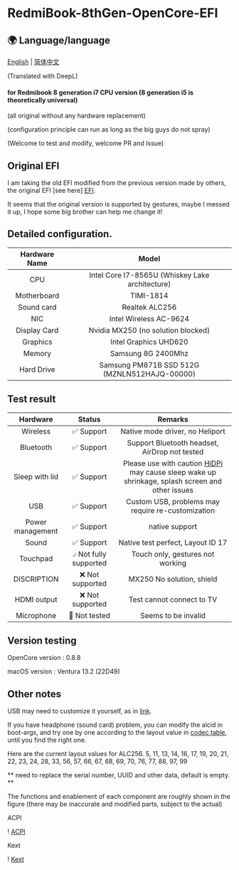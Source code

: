 # RedmiBook-8thGen-OpenCore-EFI

## 🌍 Language/language
[English](/) | [简体中文](/README.md) 

(Translated with DeepL)
 #### for Redmibook 8 generation i7 CPU version (8 generation i5 is theoretically universal)

 (all original without any hardware replacement)
 
 (configuration principle can run as long as the big guys do not spray)
 
 (Welcome to test and modify, welcome PR and Issue)

 ## Original EFI

 I am taking the old EFI modified from the previous version made by others, the original EFI [see here] [EFI].

 It seems that the original version is supported by gestures, maybe I messed it up, I hope some big brother can help me change it!

 
 ## Detailed configuration.

 | Hardware Name | Model |
 | :-----:| :----------------: |
 | CPU | Intel Core I7-8565U (Whiskey Lake architecture) |
 | Motherboard | TIMI-1814 |
 | Sound card | Realtek ALC256 |
 | NIC | Intel Wireless AC-9624 |
 | Display Card | Nvidia MX250 (no solution blocked)
 | Graphics | Intel Graphics UHD620 |
 | Memory | Samsung 8G 2400Mhz |
 | Hard Drive | Samsung PM871B SSD 512G (MZNLN512HAJQ-00000) |

 ## Test result

|Hardware|Status|Remarks|
|:----:|:----:|:----:|
|Wireless|✅ Support|Native mode driver, no Heliport|
|Bluetooth|✅ Support |Support Bluetooth headset, AirDrop not tested|
|Sleep with lid|✅ Support|Please use with caution [HiDPi][HiDPi] may cause sleep wake up shrinkage, splash screen and other issues|
|USB|✅ Support|Custom USB, problems may require re-customization|
|Power management|✅ Support|native support|
|Sound|✅ Support|Native test perfect, Layout ID 17|
|Touchpad|⍻ Not fully supported|Touch only, gestures not working|
|DISCRIPTION|❌ Not supported|MX250 No solution, shield|
|HDMI output|❌ Not supported| Test cannot connect to TV|
|Microphone|🤷 Not tested| Seems to be invalid|

## Version testing

OpenCore version : 0.8.8

macOS version : Ventura 13.2 (22D49)

## Other notes

USB may need to customize it yourself, as in [link][USB].

If you have headphone (sound card) problem, you can modify the alcid in boot-args, and try one by one according to the layout value in [codec table][codec], until you find the right one.

Here are the current layout values for ALC256.
5, 11, 13, 14, 16, 17, 19, 20, 21, 22, 23, 24, 28, 33, 56, 57, 66, 67, 68, 69, 70, 76, 77, 88, 97, 99

** need to replace the serial number, UUID and other data, default is empty. **

The functions and enablement of each component are roughly shown in the figure (there may be inaccurate and modified parts, subject to the actual)

ACPI

! [ACPI][ACPI]

Kext

! [Kext][Kext]

[USB]: https://macx.top/26316.html
[ACPI]: /Readme_img/SCR-20230207-fg2.png
[Kext]: /Readme_img/SCR-20230207-fhg.png
[HiDPi]: https://github.com/xzhih/one-key-hidpi
[EFI]: https://macx.top/16960.html
[codec]: https://github.com/acidanthera/AppleALC/wiki/Supported-codecs
[english]: /README.EN.md


